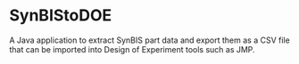 # SynBIStoDOE
A Java application to extract SynBIS part data and export them as a CSV file that can be imported into Design of Experiment tools such as JMP. 
